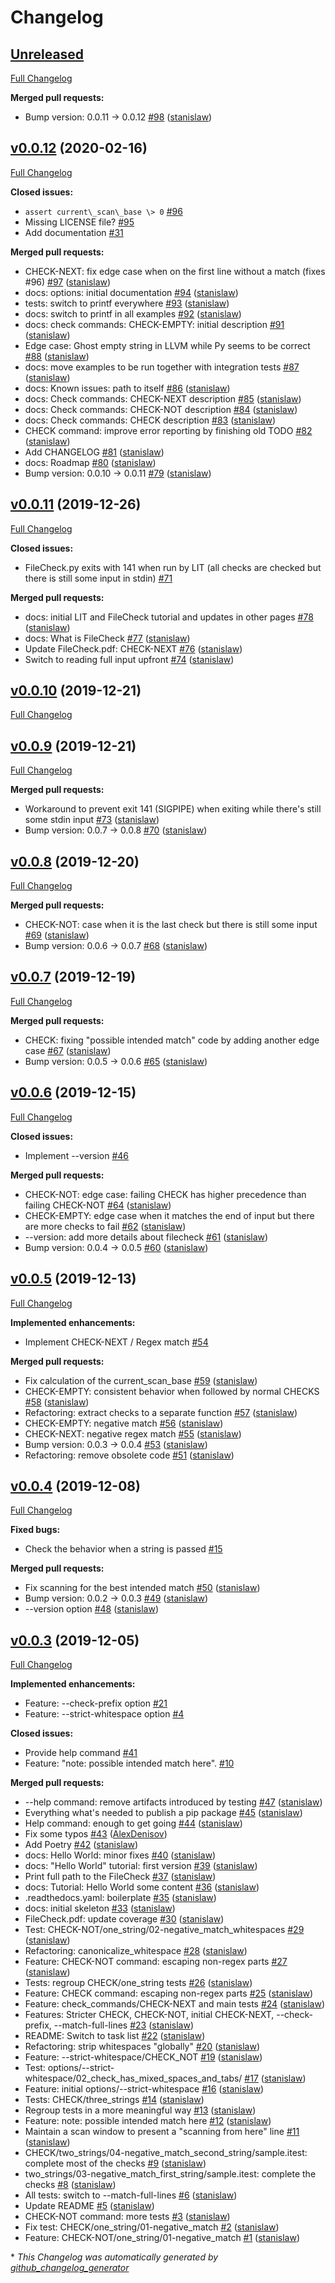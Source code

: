# Changelog

## [Unreleased](https://github.com/stanislaw/FileCheck.py/tree/HEAD)

[Full Changelog](https://github.com/stanislaw/FileCheck.py/compare/v0.0.12...HEAD)

**Merged pull requests:**

-  Bump version: 0.0.11 → 0.0.12  [\#98](https://github.com/stanislaw/FileCheck.py/pull/98) ([stanislaw](https://github.com/stanislaw))

## [v0.0.12](https://github.com/stanislaw/FileCheck.py/tree/v0.0.12) (2020-02-16)

[Full Changelog](https://github.com/stanislaw/FileCheck.py/compare/v0.0.11...v0.0.12)

**Closed issues:**

- `assert current\_scan\_base \> 0` [\#96](https://github.com/stanislaw/FileCheck.py/issues/96)
- Missing LICENSE file? [\#95](https://github.com/stanislaw/FileCheck.py/issues/95)
- Add documentation  [\#31](https://github.com/stanislaw/FileCheck.py/issues/31)

**Merged pull requests:**

- CHECK-NEXT: fix edge case when on the first line without a match \(fixes \#96\) [\#97](https://github.com/stanislaw/FileCheck.py/pull/97) ([stanislaw](https://github.com/stanislaw))
- docs: options: initial documentation [\#94](https://github.com/stanislaw/FileCheck.py/pull/94) ([stanislaw](https://github.com/stanislaw))
- tests: switch to printf everywhere [\#93](https://github.com/stanislaw/FileCheck.py/pull/93) ([stanislaw](https://github.com/stanislaw))
- docs: switch to printf in all examples [\#92](https://github.com/stanislaw/FileCheck.py/pull/92) ([stanislaw](https://github.com/stanislaw))
- docs: check commands: CHECK-EMPTY: initial description [\#91](https://github.com/stanislaw/FileCheck.py/pull/91) ([stanislaw](https://github.com/stanislaw))
- Edge case: Ghost empty string in LLVM while Py seems to be correct [\#88](https://github.com/stanislaw/FileCheck.py/pull/88) ([stanislaw](https://github.com/stanislaw))
- docs: move examples to be run together with integration tests [\#87](https://github.com/stanislaw/FileCheck.py/pull/87) ([stanislaw](https://github.com/stanislaw))
- docs: Known issues: path to itself [\#86](https://github.com/stanislaw/FileCheck.py/pull/86) ([stanislaw](https://github.com/stanislaw))
- docs: Check commands: CHECK-NEXT description [\#85](https://github.com/stanislaw/FileCheck.py/pull/85) ([stanislaw](https://github.com/stanislaw))
- docs: Check commands: CHECK-NOT description [\#84](https://github.com/stanislaw/FileCheck.py/pull/84) ([stanislaw](https://github.com/stanislaw))
- docs: Check commands: CHECK description [\#83](https://github.com/stanislaw/FileCheck.py/pull/83) ([stanislaw](https://github.com/stanislaw))
- CHECK command: improve error reporting by finishing old TODO [\#82](https://github.com/stanislaw/FileCheck.py/pull/82) ([stanislaw](https://github.com/stanislaw))
- Add CHANGELOG [\#81](https://github.com/stanislaw/FileCheck.py/pull/81) ([stanislaw](https://github.com/stanislaw))
- docs: Roadmap [\#80](https://github.com/stanislaw/FileCheck.py/pull/80) ([stanislaw](https://github.com/stanislaw))
- Bump version: 0.0.10 → 0.0.11 [\#79](https://github.com/stanislaw/FileCheck.py/pull/79) ([stanislaw](https://github.com/stanislaw))

## [v0.0.11](https://github.com/stanislaw/FileCheck.py/tree/v0.0.11) (2019-12-26)

[Full Changelog](https://github.com/stanislaw/FileCheck.py/compare/v0.0.10...v0.0.11)

**Closed issues:**

- FileCheck.py exits with 141 when run by LIT \(all checks are checked but there is still some input in stdin\) [\#71](https://github.com/stanislaw/FileCheck.py/issues/71)

**Merged pull requests:**

- docs: initial LIT and FileCheck tutorial and updates in other pages  [\#78](https://github.com/stanislaw/FileCheck.py/pull/78) ([stanislaw](https://github.com/stanislaw))
- docs: What is FileCheck [\#77](https://github.com/stanislaw/FileCheck.py/pull/77) ([stanislaw](https://github.com/stanislaw))
- Update FileCheck.pdf: CHECK-NEXT [\#76](https://github.com/stanislaw/FileCheck.py/pull/76) ([stanislaw](https://github.com/stanislaw))
- Switch to reading full input upfront [\#74](https://github.com/stanislaw/FileCheck.py/pull/74) ([stanislaw](https://github.com/stanislaw))

## [v0.0.10](https://github.com/stanislaw/FileCheck.py/tree/v0.0.10) (2019-12-21)

[Full Changelog](https://github.com/stanislaw/FileCheck.py/compare/v0.0.9...v0.0.10)

## [v0.0.9](https://github.com/stanislaw/FileCheck.py/tree/v0.0.9) (2019-12-21)

[Full Changelog](https://github.com/stanislaw/FileCheck.py/compare/v0.0.8...v0.0.9)

**Merged pull requests:**

- Workaround to prevent exit 141 \(SIGPIPE\) when exiting while there's still some stdin input [\#73](https://github.com/stanislaw/FileCheck.py/pull/73) ([stanislaw](https://github.com/stanislaw))
- Bump version: 0.0.7 → 0.0.8 [\#70](https://github.com/stanislaw/FileCheck.py/pull/70) ([stanislaw](https://github.com/stanislaw))

## [v0.0.8](https://github.com/stanislaw/FileCheck.py/tree/v0.0.8) (2019-12-20)

[Full Changelog](https://github.com/stanislaw/FileCheck.py/compare/v0.0.7...v0.0.8)

**Merged pull requests:**

- CHECK-NOT: case when it is the last check but there is still some input [\#69](https://github.com/stanislaw/FileCheck.py/pull/69) ([stanislaw](https://github.com/stanislaw))
- Bump version: 0.0.6 → 0.0.7 [\#68](https://github.com/stanislaw/FileCheck.py/pull/68) ([stanislaw](https://github.com/stanislaw))

## [v0.0.7](https://github.com/stanislaw/FileCheck.py/tree/v0.0.7) (2019-12-19)

[Full Changelog](https://github.com/stanislaw/FileCheck.py/compare/v0.0.6...v0.0.7)

**Merged pull requests:**

- CHECK: fixing "possible intended match" code by adding another edge case [\#67](https://github.com/stanislaw/FileCheck.py/pull/67) ([stanislaw](https://github.com/stanislaw))
- Bump version: 0.0.5 → 0.0.6 [\#65](https://github.com/stanislaw/FileCheck.py/pull/65) ([stanislaw](https://github.com/stanislaw))

## [v0.0.6](https://github.com/stanislaw/FileCheck.py/tree/v0.0.6) (2019-12-15)

[Full Changelog](https://github.com/stanislaw/FileCheck.py/compare/v0.0.5...v0.0.6)

**Closed issues:**

- Implement --version  [\#46](https://github.com/stanislaw/FileCheck.py/issues/46)

**Merged pull requests:**

- CHECK-NOT: edge case: failing CHECK has higher precedence than failing CHECK-NOT [\#64](https://github.com/stanislaw/FileCheck.py/pull/64) ([stanislaw](https://github.com/stanislaw))
- CHECK-EMPTY: edge case when it matches the end of input but there are more checks to fail [\#62](https://github.com/stanislaw/FileCheck.py/pull/62) ([stanislaw](https://github.com/stanislaw))
- --version: add more details about filecheck [\#61](https://github.com/stanislaw/FileCheck.py/pull/61) ([stanislaw](https://github.com/stanislaw))
- Bump version: 0.0.4 → 0.0.5 [\#60](https://github.com/stanislaw/FileCheck.py/pull/60) ([stanislaw](https://github.com/stanislaw))

## [v0.0.5](https://github.com/stanislaw/FileCheck.py/tree/v0.0.5) (2019-12-13)

[Full Changelog](https://github.com/stanislaw/FileCheck.py/compare/v0.0.4...v0.0.5)

**Implemented enhancements:**

- Implement CHECK-NEXT / Regex match [\#54](https://github.com/stanislaw/FileCheck.py/issues/54)

**Merged pull requests:**

- Fix calculation of the current\_scan\_base [\#59](https://github.com/stanislaw/FileCheck.py/pull/59) ([stanislaw](https://github.com/stanislaw))
- CHECK-EMPTY: consistent behavior when followed by normal CHECKS [\#58](https://github.com/stanislaw/FileCheck.py/pull/58) ([stanislaw](https://github.com/stanislaw))
-  Refactoring: extract checks to a separate function  [\#57](https://github.com/stanislaw/FileCheck.py/pull/57) ([stanislaw](https://github.com/stanislaw))
- CHECK-EMPTY: negative match [\#56](https://github.com/stanislaw/FileCheck.py/pull/56) ([stanislaw](https://github.com/stanislaw))
- CHECK-NEXT: negative regex match [\#55](https://github.com/stanislaw/FileCheck.py/pull/55) ([stanislaw](https://github.com/stanislaw))
- Bump version: 0.0.3 → 0.0.4 [\#53](https://github.com/stanislaw/FileCheck.py/pull/53) ([stanislaw](https://github.com/stanislaw))
- Refactoring: remove obsolete code [\#51](https://github.com/stanislaw/FileCheck.py/pull/51) ([stanislaw](https://github.com/stanislaw))

## [v0.0.4](https://github.com/stanislaw/FileCheck.py/tree/v0.0.4) (2019-12-08)

[Full Changelog](https://github.com/stanislaw/FileCheck.py/compare/v0.0.3...v0.0.4)

**Fixed bugs:**

- Check the behavior when a string is passed [\#15](https://github.com/stanislaw/FileCheck.py/issues/15)

**Merged pull requests:**

- Fix scanning for the best intended match  [\#50](https://github.com/stanislaw/FileCheck.py/pull/50) ([stanislaw](https://github.com/stanislaw))
- Bump version: 0.0.2 → 0.0.3  [\#49](https://github.com/stanislaw/FileCheck.py/pull/49) ([stanislaw](https://github.com/stanislaw))
- --version option  [\#48](https://github.com/stanislaw/FileCheck.py/pull/48) ([stanislaw](https://github.com/stanislaw))

## [v0.0.3](https://github.com/stanislaw/FileCheck.py/tree/v0.0.3) (2019-12-05)

[Full Changelog](https://github.com/stanislaw/FileCheck.py/compare/ce965cb5571be21d0c38f6f64c6a85cc9720b620...v0.0.3)

**Implemented enhancements:**

- Feature: --check-prefix option [\#21](https://github.com/stanislaw/FileCheck.py/issues/21)
- Feature: --strict-whitespace option [\#4](https://github.com/stanislaw/FileCheck.py/issues/4)

**Closed issues:**

- Provide help command [\#41](https://github.com/stanislaw/FileCheck.py/issues/41)
- Feature: "note: possible intended match here". [\#10](https://github.com/stanislaw/FileCheck.py/issues/10)

**Merged pull requests:**

- --help command: remove artifacts introduced by testing [\#47](https://github.com/stanislaw/FileCheck.py/pull/47) ([stanislaw](https://github.com/stanislaw))
- Everything what's needed to publish a pip package [\#45](https://github.com/stanislaw/FileCheck.py/pull/45) ([stanislaw](https://github.com/stanislaw))
- Help command: enough to get going [\#44](https://github.com/stanislaw/FileCheck.py/pull/44) ([stanislaw](https://github.com/stanislaw))
- Fix some typos [\#43](https://github.com/stanislaw/FileCheck.py/pull/43) ([AlexDenisov](https://github.com/AlexDenisov))
- Add Poetry [\#42](https://github.com/stanislaw/FileCheck.py/pull/42) ([stanislaw](https://github.com/stanislaw))
- docs: Hello World: minor fixes [\#40](https://github.com/stanislaw/FileCheck.py/pull/40) ([stanislaw](https://github.com/stanislaw))
- docs: "Hello World" tutorial: first version [\#39](https://github.com/stanislaw/FileCheck.py/pull/39) ([stanislaw](https://github.com/stanislaw))
- Print full path to the FileCheck [\#37](https://github.com/stanislaw/FileCheck.py/pull/37) ([stanislaw](https://github.com/stanislaw))
- docs: Tutorial: Hello World some content [\#36](https://github.com/stanislaw/FileCheck.py/pull/36) ([stanislaw](https://github.com/stanislaw))
- .readthedocs.yaml: boilerplate [\#35](https://github.com/stanislaw/FileCheck.py/pull/35) ([stanislaw](https://github.com/stanislaw))
- docs: initial skeleton [\#33](https://github.com/stanislaw/FileCheck.py/pull/33) ([stanislaw](https://github.com/stanislaw))
- FileCheck.pdf: update coverage [\#30](https://github.com/stanislaw/FileCheck.py/pull/30) ([stanislaw](https://github.com/stanislaw))
- Test: CHECK-NOT/one\_string/02-negative\_match\_whitespaces [\#29](https://github.com/stanislaw/FileCheck.py/pull/29) ([stanislaw](https://github.com/stanislaw))
- Refactoring: canonicalize\_whitespace [\#28](https://github.com/stanislaw/FileCheck.py/pull/28) ([stanislaw](https://github.com/stanislaw))
- Feature: CHECK-NOT command: escaping non-regex parts [\#27](https://github.com/stanislaw/FileCheck.py/pull/27) ([stanislaw](https://github.com/stanislaw))
- Tests: regroup CHECK/one\_string tests [\#26](https://github.com/stanislaw/FileCheck.py/pull/26) ([stanislaw](https://github.com/stanislaw))
- Feature: CHECK command: escaping non-regex parts [\#25](https://github.com/stanislaw/FileCheck.py/pull/25) ([stanislaw](https://github.com/stanislaw))
- Feature: check\_commands/CHECK-NEXT and main tests [\#24](https://github.com/stanislaw/FileCheck.py/pull/24) ([stanislaw](https://github.com/stanislaw))
- Features: Stricter CHECK, CHECK-NOT, initial CHECK-NEXT, --check-prefix, --match-full-lines [\#23](https://github.com/stanislaw/FileCheck.py/pull/23) ([stanislaw](https://github.com/stanislaw))
- README: Switch to task list [\#22](https://github.com/stanislaw/FileCheck.py/pull/22) ([stanislaw](https://github.com/stanislaw))
- Refactoring: strip whitespaces "globally" [\#20](https://github.com/stanislaw/FileCheck.py/pull/20) ([stanislaw](https://github.com/stanislaw))
-  Feature: --strict-whitespace/CHECK\_NOT  [\#19](https://github.com/stanislaw/FileCheck.py/pull/19) ([stanislaw](https://github.com/stanislaw))
- Test: options/--strict-whitespace/02\_check\_has\_mixed\_spaces\_and\_tabs/ [\#17](https://github.com/stanislaw/FileCheck.py/pull/17) ([stanislaw](https://github.com/stanislaw))
- Feature: initial options/--strict-whitespace [\#16](https://github.com/stanislaw/FileCheck.py/pull/16) ([stanislaw](https://github.com/stanislaw))
- Tests: CHECK/three\_strings [\#14](https://github.com/stanislaw/FileCheck.py/pull/14) ([stanislaw](https://github.com/stanislaw))
- Regroup tests in a more meaningful way [\#13](https://github.com/stanislaw/FileCheck.py/pull/13) ([stanislaw](https://github.com/stanislaw))
- Feature: note: possible intended match here [\#12](https://github.com/stanislaw/FileCheck.py/pull/12) ([stanislaw](https://github.com/stanislaw))
- Maintain a scan window to present a "scanning from here" line [\#11](https://github.com/stanislaw/FileCheck.py/pull/11) ([stanislaw](https://github.com/stanislaw))
- CHECK/two\_strings/04-negative\_match\_second\_string/sample.itest: complete most of the checks [\#9](https://github.com/stanislaw/FileCheck.py/pull/9) ([stanislaw](https://github.com/stanislaw))
- two\_strings/03-negative\_match\_first\_string/sample.itest: complete the checks [\#8](https://github.com/stanislaw/FileCheck.py/pull/8) ([stanislaw](https://github.com/stanislaw))
- All tests: switch to --match-full-lines [\#6](https://github.com/stanislaw/FileCheck.py/pull/6) ([stanislaw](https://github.com/stanislaw))
- Update README [\#5](https://github.com/stanislaw/FileCheck.py/pull/5) ([stanislaw](https://github.com/stanislaw))
- CHECK-NOT command: more tests [\#3](https://github.com/stanislaw/FileCheck.py/pull/3) ([stanislaw](https://github.com/stanislaw))
- Fix test: CHECK/one\_string/01-negative\_match [\#2](https://github.com/stanislaw/FileCheck.py/pull/2) ([stanislaw](https://github.com/stanislaw))
- Feature: CHECK-NOT/one\_string/01-negative\_match [\#1](https://github.com/stanislaw/FileCheck.py/pull/1) ([stanislaw](https://github.com/stanislaw))



\* *This Changelog was automatically generated by [github_changelog_generator](https://github.com/github-changelog-generator/github-changelog-generator)*
